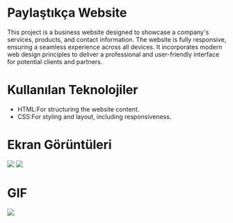 # Paylaştıkça Website
This project is a business website designed to showcase a company's services, products, and contact information. The website is fully responsive, ensuring a seamless experience across all devices. It incorporates modern web design principles to deliver a professional and user-friendly interface for potential clients and partners.
# Kullanılan Teknolojiler
- HTML:For structuring the website content.
- CSS:For styling and layout, including responsiveness.

# Ekran Görüntüleri
![](İmage/ss1.png)
![](İmage/ss2.png)
# GIF
![](İmage/paylaştıkça1.gif )
